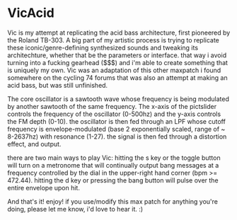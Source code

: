 # VicAcid
Vic is my attempt at replicating the acid bass architecture, first pioneered by the Roland TB-303. A big part of my artistic process is trying to replicate these iconic/genre-defining synthesized sounds and tweaking its architechture, whether that be the parameters or interface. that way i avoid turning into a fucking gearhead ($$$) and i'm able to create something that is uniquely my own. Vic was an adaptation of this other maxpatch i found somewhere on the cycling 74 forums that was also an attempt at making an acid bass, but was still unfinished.

The core oscillator is a sawtooth wave whose frequency is being modulated by another sawtooth of the same frequency. The x-axis of the pictslider controls the frequency of the oscillator (0-500hz) and the y-axis controls the FM depth (0-10). the oscillator is then fed through an LPF whose cutoff frequency is envelope-modulated (base 2 exponentially scaled, range of ~ 8-2637hz) with resonance (1-27). the signal is then fed through a distortion effect, and output.

there are two main ways to play Vic: hitting the s key or the toggle button will turn on a metronome that will continually output bang messages at a frequency controlled by the dial in the upper-right hand corner (bpm >= 472.44). hitting the d key or pressing the bang button will pulse over the entire envelope upon hit. 

And that's it! enjoy! if you use/modify this max patch for anything you're doing, please let me know, i'd love to hear it. :)
